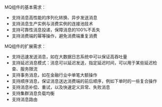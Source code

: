 MQ组件的基本需求：
- 支持消息高性能的序列化转换、异步发送消息
- 支持消息生产实例与消费实例的连接池技术
- 支持可靠性消息投递，保障消息的100%不丢失
- 支持消费端的幂等操作，避免消费端重复消费

MQ组件的扩展需求：
- 支持迅速发送消息，如在大数据日志系统中可以保证高吞吐量
- 支持延迟消息模式：消息可以延迟发送，指定延迟时间，可以用于某些延迟检查、服务限流
- 支持事务消息，如在金融行业中单笔大额操作
- 支持顺序消息，保证消息送达消费端的前后顺序，例如下单时的一些复合操作
- 支持消息补偿、重试，以及快速定义异常、失败消息
- 支持集群消息负载均衡
- 支持消息路由